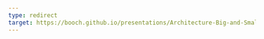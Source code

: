 ```yaml
---
type: redirect
target: https://booch.github.io/presentations/Architecture-Big-and-Small/stllug-20240718.html
---
```

